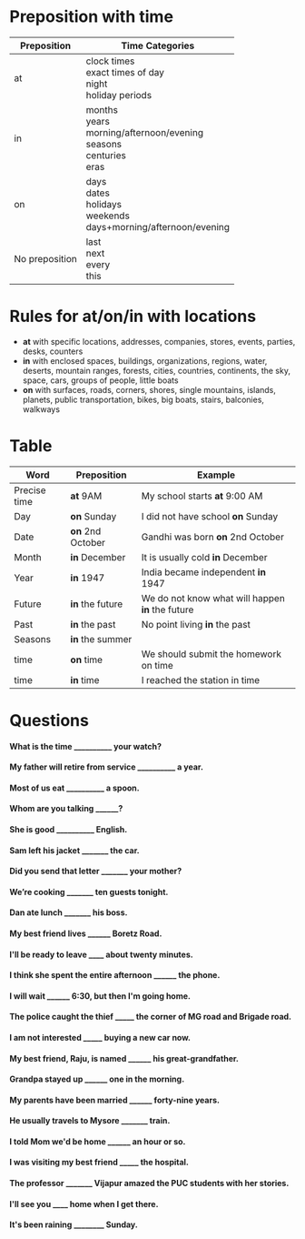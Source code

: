 # Preposition with time
|Preposition|Time Categories|
|-|-|
|at|clock times <br> exact times of day<br>  night <br>  holiday periods|
|in|months<br>  years<br>  morning/afternoon/evening<br>  seasons<br>  centuries<br>  eras|
|on|days<br>  dates<br>  holidays<br>  weekends<br>  days+morning/afternoon/evening|
|No preposition|last<br> next<br> every<br> this|

# Rules for at/on/in with locations
* __at__	with specific locations, addresses, companies, stores, events, parties, desks, counters
* __in__ with	enclosed spaces, buildings, organizations, regions, water, deserts, mountain ranges, forests, cities, countries, continents, the sky, space, cars, groups of people, little boats
* __on__	with surfaces, roads, corners, shores, single mountains, islands, planets, public transportation, bikes, big boats, stairs, balconies, walkways

# Table
|Word|Preposition|Example|
|-|-|-|
|Precise time | __at__ 9AM         | My school starts __at__ 9:00 AM|
|Day          | __on__ Sunday      | I did not have school __on__ Sunday|
|Date         | __on__ 2nd October | Gandhi was born __on__ 2nd October|
|Month        | __in__ December    | It is usually cold __in__ December|
|Year         | __in__ 1947        | India became independent __in__ 1947|
|Future       | __in__ the future  | We do not know what will happen __in__ the future|
|Past         | __in__ the past    | No point living __in__ the past|
|Seasons      | __in__ the summer  | |
|time         | __on__ time        | We should submit the homework on time| 
|time         | __in__ time        | I reached the station in time |

# Questions
#### What is the time __________ your watch?
#### My father will retire from service __________ a year.
#### Most of us eat __________ a spoon.
#### Whom are you talking ______?
#### She is good __________ English.
#### Sam left his jacket _______ the car.
#### Did you send that letter _______ your mother?
#### We’re cooking _______ ten guests tonight.
#### Dan ate lunch _______ his boss.
#### My best friend lives ______ Boretz Road. 
#### I'll be ready to leave ____ about twenty minutes. 
#### I think she spent the entire afternoon ______ the phone. 
#### I will wait ______ 6:30, but then I'm going home. 
#### The police caught the thief _____ the corner of MG road and Brigade road. 
#### I am not interested _____ buying a new car now. 
#### My best friend, Raju, is named ______ his great-grandfather. 
#### Grandpa stayed up ______ one in the morning. 
#### My parents have been married ______ forty-nine years. 
#### He usually travels to Mysore _______ train. 
#### I told Mom we'd be home ______ an hour or so. 
#### I was visiting my best friend _____ the hospital. 
#### The professor _______ Vijapur amazed the PUC students with her stories. 
#### I'll see you ____ home when I get there. 
#### It's been raining ________ Sunday. 


